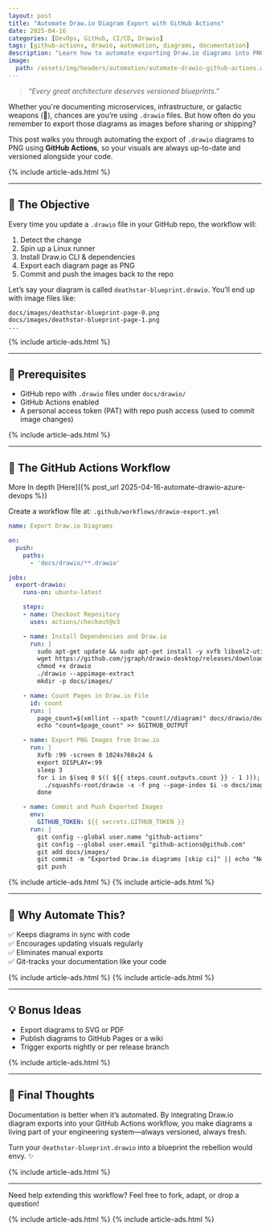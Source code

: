 ```yaml
---
layout: post
title: "Automate Draw.io Diagram Export with GitHub Actions"
date: 2025-04-16
categories: [DevOps, GitHub, CI/CD, Drawio]
tags: [github-actions, drawio, automation, diagrams, documentation]
description: "Learn how to automate exporting Draw.io diagrams into PNG images using GitHub Actions. Keep your visual documentation always in sync with your code."
image: 
  path: /assets/img/headers/automation/automate-drawio-github-actions.webp
---
```


> _“Every great architecture deserves versioned blueprints.”_

Whether you're documenting microservices, infrastructure, or galactic weapons (👀), chances are you’re using `.drawio` files. But how often do you remember to export those diagrams as images before sharing or shipping?

This post walks you through automating the export of `.drawio` diagrams to PNG using **GitHub Actions**, so your visuals are always up-to-date and versioned alongside your code.

{% include article-ads.html %}

---

## 🧩 The Objective

Every time you update a `.drawio` file in your GitHub repo, the workflow will:

1. Detect the change  
2. Spin up a Linux runner  
3. Install Draw.io CLI & dependencies  
4. Export each diagram page as PNG  
5. Commit and push the images back to the repo  

Let’s say your diagram is called `deathstar-blueprint.drawio`. You’ll end up with image files like:

```
docs/images/deathstar-blueprint-page-0.png  
docs/images/deathstar-blueprint-page-1.png  
...
```

{% include article-ads.html %}

---

## 🧰 Prerequisites

- GitHub repo with `.drawio` files under `docs/drawio/`
- GitHub Actions enabled
- A personal access token (PAT) with repo push access (used to commit image changes)

{% include article-ads.html %}

---

## 🧾 The GitHub Actions Workflow

More In depth [Here]({% post_url 2025-04-16-automate-drawio-azure-devops %})

Create a workflow file at: `.github/workflows/drawio-export.yml`

```yaml
name: Export Draw.io Diagrams

on:
  push:
    paths:
      - 'docs/drawio/**.drawio'

jobs:
  export-drawio:
    runs-on: ubuntu-latest

    steps:
    - name: Checkout Repository
      uses: actions/checkout@v3

    - name: Install Dependencies and Draw.io
      run: |
        sudo apt-get update && sudo apt-get install -y xvfb libxml2-utils
        wget https://github.com/jgraph/drawio-desktop/releases/download/v26.2.2/drawio-x86_64-26.2.2.AppImage -O drawio
        chmod +x drawio
        ./drawio --appimage-extract
        mkdir -p docs/images/

    - name: Count Pages in Draw.io File
      id: count
      run: |
        page_count=$(xmllint --xpath "count(//diagram)" docs/drawio/deathstar-blueprint.drawio)
        echo "count=$page_count" >> $GITHUB_OUTPUT

    - name: Export PNG Images from Draw.io
      run: |
        Xvfb :99 -screen 0 1024x768x24 &
        export DISPLAY=:99
        sleep 3
        for i in $(seq 0 $(( ${{ steps.count.outputs.count }} - 1 ))); do
          ./squashfs-root/drawio -x -f png --page-index $i -o docs/images/deathstar-blueprint-page-$i.png docs/drawio/deathstar-blueprint.drawio
        done

    - name: Commit and Push Exported Images
      env:
        GITHUB_TOKEN: ${{ secrets.GITHUB_TOKEN }}
      run: |
        git config --global user.name "github-actions"
        git config --global user.email "github-actions@github.com"
        git add docs/images/
        git commit -m "Exported Draw.io diagrams [skip ci]" || echo "No changes to commit"
        git push
```

{% include article-ads.html %}
{% include article-ads.html %}

---

## 🧠 Why Automate This?

✅ Keeps diagrams in sync with code  
✅ Encourages updating visuals regularly  
✅ Eliminates manual exports  
✅ Git-tracks your documentation like your code

{% include article-ads.html %}
{% include article-ads.html %}

---

## 💡 Bonus Ideas

- Export diagrams to SVG or PDF
- Publish diagrams to GitHub Pages or a wiki
- Trigger exports nightly or per release branch

{% include article-ads.html %}

---

## 🧨 Final Thoughts

Documentation is better when it’s automated. By integrating Draw.io diagram exports into your GitHub Actions workflow, you make diagrams a living part of your engineering system—always versioned, always fresh.

Turn your `deathstar-blueprint.drawio` into a blueprint the rebellion would envy. ✨

{% include article-ads.html %}

---

Need help extending this workflow? Feel free to fork, adapt, or drop a question!

{% include article-ads.html %}
{% include article-ads.html %}